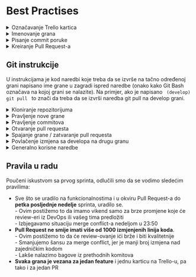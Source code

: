 # Best Practises
<details>
 <summary> Označavanje Trello kartica </summary> 
  </br>
  
Važno je da sve Trello kartice/korisničke priče budu jedinstveno označene. Identifikatori kartica će biti u formatu <b>TIMX.Y</b>, gdje će TIM biti oznaka tima, X oznaka sprinta, a Y oznaka funkcionalnosti. <br> 
Oznake timova na koje smo se odlučili biće sledeće:
* WEB - Tim za Web aplikaciju
* IA - Tim za integracione adaptere
* GR - Tim za grafički editor
* DEV - DevOps tim
<br>
Dodatno, u oznaku ulaziće brojevi sprinta i funkcionalnosti, pa prema tome npr. <br> 
  - 5. funkcionalnost na kojoj web tim radi u okviru 2. sprinta imala bi oznaku <b>WEB2.5</b>. <br> 
  - 4. funkcionalnost na kojoj tim za integracione adaptere radi u okviru 3. sprinta imala bi oznaku <b>IA3.4</b> itd.<br>
<br>Nakon toga slijedi naziv funkcionalnost koji će timovi sami odrediti.
</details>

<details>
 <summary> Imenovanje grana </summary> <br>
  
Grane imenovati u formatu <b>Tim_TipPromjene/Opis</b>, gdje je:
</br>
* **Tim** je oznaka tima iz sekcije za Trello kartice
* **TipPromjene** je neka od mogućih riječi:
<br> - *feature* za rad na funkcionalnosti
<br> - *bugfix* za ispravku bagova
<br> - *hotfix* za jako hitne ispravke
<br> - *refactor* za refaktorisanje
<br> - *docs* za dodavanje dokumentacije
<br> Po potrebi možemo dodati još prefiksa (npr. za dodavanje testova ili tako nešto).
* **Opis** je minimalan opis funkcionalnosti na kojoj će se raditi. Opis ima maksimalno par riječi, obavezno na engleskom.

Pisati čitavo ime grane malim slovima, i kao separator riječi u opisu koristiti **-**. 
<br>Primjer: **ia_feature/isa-integration**
</details>

<details>
 <summary> Pisanje commit poruke </summary> <br>
  
Commit message pisati u formatu **[Oznaka] TipPromjene:Opis**, gdje je:
</br>
* **Oznaka** je oznaka kartice iz sekcije za Trello kartice
* **TipPromjene** nešto od:
 <br> - *feature* - izmjena ili dodavanje koda koji direktno doprinosi nekoj funkcionalnosti
 <br> - *bugfix* - rad na ispravci bagova
 <br> - *hotfix* - brze i sitne ispravke, do 5 linija koda
 <br> - *refactor* - refaktorisanje koda
 <br> - *style* - stilske ispravke, formatiranje koda i slično
 <br> - *test* - izmjena ili dodavanje testova
 <br> - *chore* - izmjena pomoćnih fajlova, kao što je gitignore i slične stvari
 <br> - *docs* za dodavanje dokumentacije
* **Opis** je kratak opis napravljenih izmjena, obavezno na engleskom

Primjer: **[IA1.4] feature: Added code for integrating with ISA projects**
</details>

<details>
	<summary> Kreiranje Pull Request-a </summary> <br>

Kada otvarate Pull Request, važno je dati dobar opis šta je njegov cilj, kako bi bilo ko od članova tima koji treba da koristi ili pregleda taj kod imao što manje problema da shvati šta se tu zapravo dešava. Šablon nećemo imati, ali ispod navodimo primjer dobrog i lošeg PR-a.  

<br>Primjer lošeg PR-a:
![image](https://miro.medium.com/max/3160/1*K_0EmQc6rz3Hdo1ZTRJc0g.png)
<br>Primjer dobrog PR-a:
![image](https://blog.axosoft.com/wp-content/uploads/2019/05/Open-Pull-Request-URL.png)

</details>





## Git instrukcije

U instrukcijama je kod naredbi koje treba da se izvrše na tačno određenoj grani napisano ime grane u zagradi ispred naredbe (onako kako Git Bash označava na kojoj grani se nalazite). Na primjer, ako je napisano <code> (develop) git pull </code> to znači da treba da se izvrši naredba git pull na develop grani.

<details>
 <summary> Kloniranje repozitorijuma
 </summary> 

<br>

1. Klonirati repozitorijum: 

	```sh 
	git clone https://github.com/PSW-2020-ORG5/HealthCare-Clinic.git
	```

2. Prebaciti se u folder u kom se nalazi repozitorijum </br>
3. Prebaciti develop granu:

	* Ako ne postoji <br>	```sh
  	git checkout -b develop
  	```
  
 	ili
  
	* Ako postoji <br>```sh
  	git checkout develop
  	```
 
</details>

<details>
 <summary> Pravljenje nove grane
 </summary> 
  
  </br>
  
1. Pozicionirati se na develop:
	<br>
	
	```sh
	git checkout develop
	```
2. Napraviti novu granu:
	<br>
	
	```sh
	(develop) git checkout -b nova-grana
	```
3. Poslati novu granu na repozitorijum na GitHubu:
	<br>
	
	```sh
	(nova-grana) git push -u origin nova-grana
	```
<br>Nije moguće otvoriti pull request čim se napravi grana jer neće još imati razlika u odnosu na develop, ali treba otvoriti pull request što je ranije moguće. Dobar trenutak za to je posle završetka prve veće cjeline date funkcionalnosti.

 
</details>

<details>
 <summary> Pravljenje commitova
 </summary> 
  
1. Provjeriti da li ste na tačnoj grani, i ako niste prebaciti se na nju:

	```sh
	git checkout neka-grana
	```
	
2. Napraviti izmjene u kodu

3. Dodati fajlove u staging zonu. Ako se dodaju svi fajlovi, koristiti

	```sh
	(neka-grana) git add . 
	```
	
	Može se koristiti i <code>git add putanja_do_fajla</code>, ali preporučuje se prvi način.

4. Napraviti commit, pri čemu commit message treba da bude u skladu sa konvencijom:

	```sh
	(neka-grana) git commit -m "commit message"
	```
	
5. Poslati izmjene na remote repozitorijum na GitHubu:
	
	```sh
	(neka-grana) git push origin neka-grana
	```

Ukoliko to nije ranije urađeno, ovo je dobar trenutak za otvaranje pull requesta za granu. Ako je već napravljen pull request, na njemu će se moći vidjeti i novi commit (i ako je ranije već odrađen review pull requesta i dat approval, poništiće se approval i svakako ponovo raditi review).

 
</details>

<details>
 <summary> Otvaranje pull requesta </summary> 
  </br>
  
Jedan mogući način za otvaranje pull requesta je:

1. Ući u repozitorijum na GitHubu 
2. Izabrati karticu Pull requests
3. Ići na New pull request
4. Postaviti tako da je base develop, a compare grana koja treba da se spoji u develop 
5. Ići na Create pull request
6. Napisati dobar description, dodati review-era i sve ostalo što ide uz pravljenje PR-a
7. Kliknuti na Create pull request dugme
8. Kreirani pull request povezati sa karticom na Trello boardu preko GitHub powerupa

 
</details>

<details>
 <summary> Spajanje grane / zatvaranje pull requesta </summary> 
  
  </br>
  
Kada završite izmjene na grani, ona se spaja u develop opcijom Merge pull request na njenom pull requestu na GitHubu. To je moguće uraditi pod sledećim uslovima:

1. Grana je up to date sa developom
2. Prolaze sve provjere na Azure
3. Ima minimalno dva odobravajuća reviewa od DevOps tima
4. Niko nije tražio izmjene na pull requestu (opcija Request changes pri pravljenju reviewa) - ukoliko je neko tražio izmjene, neće se moći spojiti pull request dok ta osoba ne stavi approval, ili neko iz DevOps tima odbaci zahtjev za izmjenama

Kada je zatvoren pull request, grana na repozitorijum na GitHubu će se automatski obrisati. Granu na lokalnom repozitorijumu možete obrisati sa:

	git branch -d ime-grane
	
</details>


<details>
 <summary> Povlačenje izmjena sa developa na drugu granu
 </summary> 
  
Kako bi se mogao zatvoriti pull request potrebno je da grana bude up to date sa developom, odnosno da sve izmjene sa developa budu već intergrisane u granu na kojoj se radi. 
Prvo je potrebno povući izmjene sa develop na GitHubu na develop granu u lokalnom repozitorijumu:

1. Prebaciti se na develop

	```sh
	git checkout develop
	```
	
2. Povući izmjene
	```sh
	(develop) git pull origin develop
	```
 
	Zatim je potrebno spojiti lokalnu develop granu u granu na kojoj radite:

1. Prebaciti se na granu na kojoj se trenutno radi:

	```sh
	git checkout neka-grana
	```

2. Spojiti develop:

	```sh
	(neka-grana) git pull origin develop
	```

	<br>Ovo je jedini korak u workflow-u u kom može doći do konflikta. Ukoliko se desi konflikt, može se vidjeti u kojim je fajlovima pomoću naredbe <code> git status </code> ili kada se otvori Visual Studio. Potrebno je riješiti konflikt, a zatim commitovati napravljene izmjene na uobičajeni način (za TIpPromjene u commit message-u pri rješavanju konflikta staviti merge).

</details>

<details>
 <summary> 
 Generalno korisne naredbe </summary> 
  
* <code>git log</code>
	<br>Prikazuje Git istoriju prethodnih commit-ova, gdje možete provjeriti da li je vaša grana up-to-date sa remote granom.
* <code>git status</code>
	<br>Prikazuje trenutno stanje grane na kojoj se izvrši, npr. koji su fajlovi izmjenjeni, da li su dodati u staging area, koji su fajlovi u konfliktu ako se radi spajanje, i slično.
* <code>git branch</code>
	<br>Za prikazivanje i rad sa granama, neki od korisnih dodatnih argumenata za prikazivanje grana su:
	<br><code>-a</code>  - prikazuje i remote grane, po defaultu će prikazati samo lokalne
	<br><code>-vv</code> - prikazuje više detalja o granama, npr. koju granu sa GitHuba prate, na kom su commitu, i slično

 
</details>



## Pravila u radu
Poučeni iskustvom sa prvog sprinta, odlučili smo da se vodimo sledećim pravilima:
* Sve što se uradilo na funkcionalnostima i u okviru Pull Request-a do **petka posljednje nedelje** sprinta, uradilo se.
<br>   - Ovim postižemo to da imamo vikend samo za brze promjene koje će review-eri iz DevOps ili vašeg tima predložiti
<br>   - Izbjegavamo situaciju merge conflict-a nedeljom u 23:50
* **Pull Request ne smije imati više od 1000 izmjenjenih linija koda**.
<br>   - Ovim postižemo to da će review-ovanje ići brže i biti kvalitetnije
<br>   - Smanjujemo šansu za merge conflict, jer je manji broj izmjena nad zajedničkim kodom
<br>   - Lakše nalazimo bagove iz prethodnih komitova
* **Svaka grana je vezana za jedan feature** i jednu karticu na Trello-u, pa tako i za jedan PR
